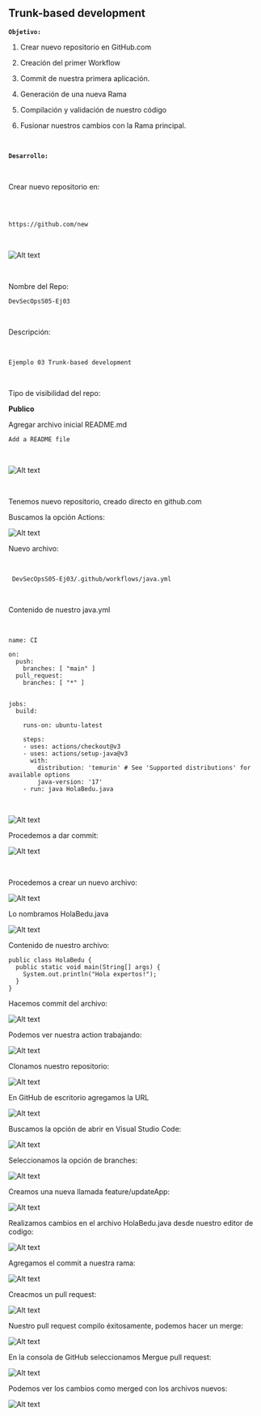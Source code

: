 ## Trunk-based development ##


**`Objetivo:`**



1. Crear nuevo repositorio en GitHub.com

2. Creación del primer Workflow

3. Commit de nuestra primera aplicación.

4. Generación de una nueva Rama 

5. Compilación y validación de nuestro código

6. Fusionar nuestros cambios con la Rama principal.


</br>

**`Desarrollo:`**

</br>

Crear nuevo repositorio en: 

</br>

~~~

https://github.com/new
~~~
</br>  

![Alt text](../Ejemplo-03/assets/s05-e03-01.png?raw=true "DevOps")



</br>

Nombre del Repo:
</br>

~~~
DevSecOpsS05-Ej03 
~~~
</br>

Descripción:

</br>

~~~
Ejemplo 03 Trunk-based development
~~~
</br>

Tipo de visibilidad del repo:

**Publico**
</br>

Agregar archivo inicial README.md
</br>

~~~
Add a README file
~~~
</br>

![Alt text](../Ejemplo-03/assets/s05-e03-02.png?raw=true "DevOps")

</br>

Tenemos nuevo repositorio, creado directo en github.com


Buscamos la opción Actions:

![Alt text](../Ejemplo-03/assets/s2-e03-04.png?raw=true "DevOps")


Nuevo archivo:

</br>

~~~
 DevSecOpsS05-Ej03/.github/workflows/java.yml
~~~
</br>

Contenido de nuestro java.yml

</br>

~~~
name: CI

on:
  push:
    branches: [ "main" ]
  pull_request:
    branches: [ "*" ]


jobs:
  build:

    runs-on: ubuntu-latest

    steps:
    - uses: actions/checkout@v3
    - uses: actions/setup-java@v3
      with:
        distribution: 'temurin' # See 'Supported distributions' for available options
        java-version: '17'
    - run: java HolaBedu.java
~~~

</br>

![Alt text](../Ejemplo-03/assets/s05-e03-06.png?raw=true "DevOps")


Procedemos a dar commit:


![Alt text](../Ejemplo-03/assets/s05-e03-07.png?raw=true "DevOps")

</br>

Procedemos a crear un nuevo archivo:

![Alt text](../Ejemplo-03/assets/s05-e03-08.png?raw=true "DevOps")


Lo nombramos HolaBedu.java

![Alt text](../Ejemplo-03/assets/s05-e03-09.png?raw=true "DevOps")

Contenido de nuestro archivo:

~~~
public class HolaBedu {
  public static void main(String[] args) {
    System.out.println("Hola expertos!");
  }
}
~~~

Hacemos commit del archivo: 

![Alt text](../Ejemplo-03/assets/s05-e03-10.png?raw=true "DevOps")

Podemos ver nuestra action trabajando:

![Alt text](../Ejemplo-03/assets/s05-e03-11.png?raw=true "DevOps")

Clonamos nuestro repositorio: 

![Alt text](../Ejemplo-03/assets/s05-e03-12.png?raw=true "DevOps")

En GitHub de escritorio agregamos la URL

![Alt text](../Ejemplo-03/assets/s05-e03-13.png?raw=true "DevOps")

Buscamos la opción de abrir en Visual Studio Code:

![Alt text](../Ejemplo-03/assets/s05-e03-14.png?raw=true "DevOps")

Seleccionamos la opción de branches: 

![Alt text](../Ejemplo-03/assets/s05-e03-15.png?raw=true "DevOps")

Creamos una nueva llamada feature/updateApp:

![Alt text](../Ejemplo-03/assets/s05-e03-16.png?raw=true "DevOps")

Realizamos cambios en el archivo HolaBedu.java desde nuestro editor de codigo: 

![Alt text](../Ejemplo-03/assets/s05-e03-17.png?raw=true "DevOps")

Agregamos el commit a nuestra rama: 

![Alt text](../Ejemplo-03/assets/s05-e03-18.png?raw=true "DevOps")

Creacmos un pull request:

![Alt text](../Ejemplo-03/assets/s05-e03-19.png?raw=true "DevOps")

Nuestro pull request compilo éxitosamente, podemos hacer un merge:

![Alt text](../Ejemplo-03/assets/s05-e03-20.png?raw=true "DevOps")

En la consola de GitHub seleccionamos Mergue pull request: 

![Alt text](../Ejemplo-03/assets/s05-e03-21.png?raw=true "DevOps")

Podemos ver los cambios como merged con los archivos nuevos: 

![Alt text](../Ejemplo-03/assets/s05-e03-22.png?raw=true "DevOps")